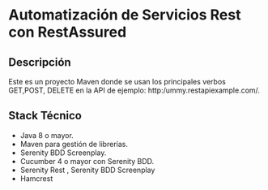 # Automatización de Servicios Rest con RestAssured

##  Descripción 

Este es un proyecto Maven donde se usan los principales verbos GET,POST, DELETE en la API de ejemplo:  http:/ummy.restapiexample.com/.

##  Stack Técnico 

* Java 8 o mayor.
* Maven para gestión de librerías.
* Serenity BDD Screenplay.
* Cucumber 4 o mayor con Serenity BDD.
* Serenity Rest , Serenity BDD Screenplay
* Hamcrest


